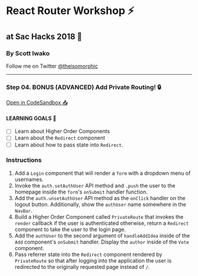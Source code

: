 # React Router Workshop ⚡️

## at Sac Hacks 2018 🚀

### By Scott Iwako

Follow me on Twitter [@theisomorphic](https://twitter.com/theisomorphic)

---

### Step 04. BONUS (ADVANCED) Add Private Routing! 🔒

[Open in CodeSandbox 📤](https://bit.ly/2zJKccI)

#### LEARNING GOALS 🥅

- [ ] Learn about Higher Order Components
- [ ] Learn about the `Redirect` component
- [ ] Learn about how to pass state into `Redirect`.

### Instructions

1. Add a `Login` component that will render a `form` with a dropdown menu of usernames.
2. Invoke the `auth.setAuthUser` API method and `.push` the user to the homepage inside the `form`'s `onSubmit` handler function.
3. Add the `auth.unsetAuthUser` API method as the `onClick` handler on the logout button. Additionally, show the `authUser` name somewhere in the `NavBar`.
4. Build a Higher Order Component called `PrivateRoute` that invokes the `render` callback if the user is authenticated otherwise, return a `Redirect` component to take the user to the login page.
5. Add the `authUser` to the second argument of `handleAddIdea` inside of the `Add` component's `onSubmit` handler. Display the `author` inside of the `Vote` component.
6. Pass referrer state into the `Redirect` component rendered by `PrivateRoute` so that after logging into the application the user is redirected to the originally requested page instead of `/`.
